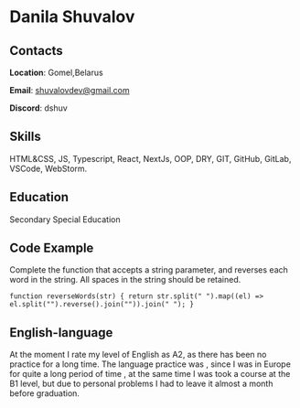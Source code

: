 # Danila Shuvalov

## Contacts
__Location__: Gomel,Belarus

__Email__: shuvalovdev@gmail.com

__Discord__: dshuv


## Skills
HTML&CSS, JS, Typescript, React, NextJs, OOP, DRY, GIT, GitHub, GitLab, VSCode, WebStorm.

## Education 
Secondary Special Education

## Code Example
Complete the function that accepts a string parameter, and reverses each word in the string. All spaces in the string should be retained.

`function reverseWords(str) {
  return str.split(" ").map((el) => el.split("").reverse().join("")).join(" ");
}`


## English-language
At the moment I rate my level of English as A2, as there has been no practice for a long time.
The language practice was , since I was in Europe for quite a long period of time , at the same time I was took a course at the B1 level, but due to personal problems I had to leave it almost a month before graduation.
